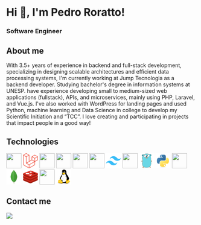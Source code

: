 # Hi 👋, I'm Pedro Roratto!
### Software Engineer

## About me

With 3.5+ years of experience in backend and full-stack development, specializing in designing scalable architectures and efficient data processing systems, I'm currently working at Jump Tecnologia as a backend developer. Studying bachelor's degree in information systems at UNESP.  have experience developing small to medium-sized web applications (fullstack), APIs, and microservices, mainly using PHP, Laravel, and Vue.js. I've also worked with WordPress for landing pages and used Python, machine learning and Data Science in college to develop my Scientific Initiation and “TCC”. I love creating and participating in projects that impact people in a good way!

## Technologies

<img src="https://cdn.jsdelivr.net/gh/devicons/devicon/icons/php/php-original.svg" width="40" height="40" /> 
<img src="https://github.com/devicons/devicon/blob/v2.16.0/icons/laravel/laravel-original.svg" width="40" height="40" /> 
<img src="https://cdn.jsdelivr.net/gh/devicons/devicon/icons/html5/html5-original.svg" width="40" height="40" /> 
<img src="https://cdn.jsdelivr.net/gh/devicons/devicon/icons/css3/css3-original.svg" width="40" height="40" /> 
<img src="https://cdn.jsdelivr.net/gh/devicons/devicon/icons/javascript/javascript-original.svg" width="40" height="40"/> 
<img src="https://cdn.jsdelivr.net/gh/devicons/devicon/icons/vuejs/vuejs-original.svg" width="40" height="40" /> 
<img src="https://github.com/devicons/devicon/blob/v2.16.0/icons/tailwindcss/tailwindcss-original.svg" width="40" height="40" /> 
<img src="https://cdn.jsdelivr.net/gh/devicons/devicon/icons/c/c-original.svg" width="40" height="40"/> 
<img src="https://github.com/devicons/devicon/blob/v2.16.0/icons/go/go-original.svg" width="40" height="40"/> 
<img src="https://github.com/devicons/devicon/blob/v2.16.0/icons/python/python-original.svg" width="40" height="40"/> 
<img src="https://cdn.jsdelivr.net/gh/devicons/devicon/icons/mysql/mysql-original-wordmark.svg" width="40" height="40" /> 
<img src="https://github.com/devicons/devicon/blob/v2.16.0/icons/mongodb/mongodb-original.svg" width="40" height="40"/> 
<img src="https://github.com/devicons/devicon/blob/v2.16.0/icons/redis/redis-original.svg" width="40" height="40"/> 
<img src="https://cdn.jsdelivr.net/gh/devicons/devicon/icons/git/git-original.svg" width="40" height="40" /> 
<img src="https://github.com/devicons/devicon/blob/v2.16.0/icons/linux/linux-original.svg" width="40" height="40"/> 

## Contact me
<div>
<a href="https://www.linkedin.com/in/pedro-roratto/" target="_blank"><img src="https://img.shields.io/badge/-LinkedIn-%230077B5?style=for-the-badge&logo=linkedin&logoColor=white" target="_blank"></a>
</div>

<!--
**pedrororatto/pedrororatto** is a ✨ _special_ ✨ repository because its `README.md` (this file) appears on your GitHub profile.

Here are some ideas to get you started:

- 🔭 I’m currently working on ...
- 🌱 I’m currently learning ...
- 👯 I’m looking to collaborate on ...
- 🤔 I’m looking for help with ...
- 💬 Ask me about ...
- 📫 How to reach me: ...
- 😄 Pronouns: ...
- ⚡ Fun fact: ...
-->
